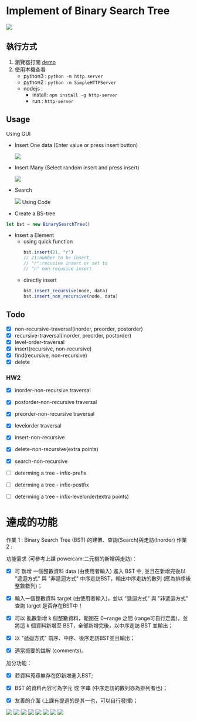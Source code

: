 
# Implement of Binary Search Tree
![](demo.png)

## 執行方式
1. 瀏覽器打開 [demo](http://alanhc.github.io/algorithm)
2. 使用本機查看
    * python3 : `python -m http.server`
    * python2 : `python -m SimpleHTTPServer`
    * nodejs : 
        * install: `npm install -g http-server`
        * run : `http-server`

## Usage
Using GUI
* Insert One data (Enter value or press insert button)
    
    ![](../insert.gif)

* Insert Many (Select random insert and press insert)

    ![](../insert_many.gif)
* Search  
  
    ![](../search.gif)
Using Code
* Create a BS-tree 
```javascript 
let bst = new BinarySearchTree()
```
* Insert a Element 
    * using quick function
        ```javascript
        bst.insert(21, "r") 
        // 21:number to be insert, 
        // "r":recusive insert or set to 
        // "n" non-recusive insert 
        ```
    * directly insert
        ```javascript
        bst.insert_recursive(node, data)
        bst.insert_non_recursive(node, data)
        ```
## Todo
- [x] non-recursive-traversal(inorder, preorder, postorder)
- [x] recursive-traversal(inorder, preorder, postorder)
- [x] level-order-traversal
- [x] insert(recursive, non-recursive)
- [x] find(recursive, non-recursive)
- [x] delete
### HW2
- [x] inorder-non-recursive traversal
- [x] postorder-non-recursive traversal
- [x] preorder-non-recursive traversal
- [x] levelorder traversal
- [x] insert-non-recursive
- [x] delete-non-recursive(extra points)
- [x] search-non-recursive
- [ ] determing a tree - infix-prefix
- [ ] determing a tree - infix-postfix
- [ ] determing a tree - infix-levelorder(extra points)



達成的功能
==============================

作業 1 : Binary Search Tree (BST) 的建置、查詢(Search)與走訪(Inorder)
作業 2 : 
 

功能需求 (可參考上課 powercam:二元樹的新增與走訪)：

- [x] 可 新增 一個整數資料 data (由使用者輸入) 進入 BST 中, 並且在新增完後以 "遞迴方式" 與 "非遞迴方式" 中序走訪BST，輸出中序走訪的數列 (應為排序後整數數列)；

- [x] 輸入一個整數資料 target (由使用者輸入)，並以 "遞迴方式" 與 "非遞迴方式" 查詢 target 是否存在BST中！

- [x] 可以 亂數新增 k 個整數資料，範圍在 0~range 之間 (range可自行定義)，並將這 k 個資料新增至 BST，全部新增完後，以中序走訪 BST 並輸出；

- [x] 以 "遞迴方式" 前序、中序、後序走訪BST並且輸出；

- [x] 適當扼要的註解 (comments)。

加分功能：

- [x] 若資料蒐尋無存在即新增進入BST;

- [x] BST 的資料內容可為字元 或 字串 (中序走訪的數列亦為排列者也)；

- [x] 友善的介面 (上課有提過的是其一也，可以自行發揮)；

![](demo-2.png)
![](demo-3.png)
![](demo-4.png)
![](demo-5.png)
![](demo-6.png)
![](demo-7.png)
![](demo-8.png)
![](demo-9.png)
